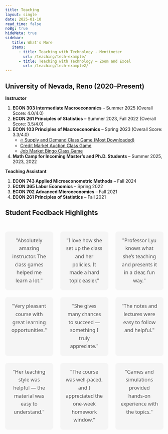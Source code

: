 ```yaml
---
title: Teaching
layout: single
date: 2025-01-10
read_time: false
noBg: true
hideMeta: true
sidebar:
   title: What's More
   items:
      - title: Teaching with Technology - Mentimeter
        url: /teaching/tech-example/
      - title: Teaching with Technology – Zoom and Excel
        url: /teaching/tech-example2/
---
```


## University of Nevada, Reno (2020–Present)

**Instructor**

1. **ECON 303 Intermediate Macroeconomics** – Summer 2025 (Overall Score: 4.0/4.0)  
2. **ECON 261 Principles of Statistics** – Summer 2023, Fall 2022 (Overall Score: 3.5/4.0)  
3. **ECON 103 Principles of Macroeconomics** – Spring 2023 (Overall Score: 3.3/4.0)  
   - [🔥 Supply and Demand Class Game (Most Downloaded)](https://KerrLyu.github.io/teaching/econ_103/supply_and_demand/)
   - [Credit Market Auction Class Game](https://KerrLyu.github.io/teaching/econ_103/credit_market_auction/)
   - [Job Market Bingo Class Game](https://KerrLyu.github.io/teaching/econ_103/job_market_bingo/)  
3. **Math Camp for Incoming Master’s and Ph.D. Students** – Summer 2025, 2023, 2022

**Teaching Assistant**

1. **ECON 743 Applied Microeconometric Methods** – Fall 2024  
2. **ECON 365 Labor Economics** – Spring 2022  
3. **ECON 702 Advanced Microeconomics** – Fall 2021  
4. **ECON 261 Principles of Statistics** – Fall 2021

## Student Feedback Highlights 

<style>
.feedback-grid {
  display: grid;
  grid-template-columns: repeat(3, 1fr);
  gap: 24px;
  max-width: 960px;
  margin: 0 auto;
  padding: 30px 0;
}
.feedback-grid span {
  font-family: "Segoe UI", sans-serif;
  font-size: 16px;
  color: #555;
  background-color: #f5f5f5;
  border-radius: 8px;
  padding: 16px;
  box-shadow: 0 1px 3px rgba(0, 0, 0, 0.05);
  text-align: center;
  line-height: 1.6;
}
@media (max-width: 768px) {
  .feedback-grid {
    grid-template-columns: 1fr;
  }
}
</style>

<div class="feedback-grid">
  <span>"Absolutely amazing instructor. The class games helped me learn a lot."</span>
  <span>"I love how she set up the class and her policies. It made a hard topic easier."</span>
  <span>"Professor Lyu knows what she’s teaching and presents it in a clear, fun way."</span>
  <span>"Very pleasant course with great learning opportunities."</span>
  <span>"She gives many chances to succeed — something I truly appreciate."</span>
  <span>"The notes and lectures were easy to follow and helpful."</span>
  <span>"Her teaching style was helpful — the material was easy to understand."</span>
  <span>"The course was well-paced, and I appreciated the one-week homework window."</span>
  <span>"Games and simulations provided hands-on experience with the topics."</span>
</div>

